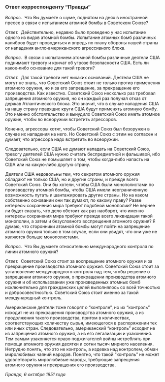 ### Ответ корреспонденту “Правды”

_Вопрос._  Что Вы думаете о шуме, поднятом на днях в иностранной прессе в связи с испытанием атомной бомбы в Советском Союзе?

_Ответ._  Действительно, недавно было проведено у нас испытание одного из видов атомной бомбы. Испытание атомных бомб различных калибров будет проводиться и впредь по плану обороны нашей страны от нападения англо‑американского агрессивного блока.

_Вопрос._  В связи с испытанием атомной бомбы различные деятели США поднимают тревогу и кричат об угрозе безопасности США. Есть ли какое‑либо основание для такой тревоги?

_Ответ._  Для такой тревоги нет никаких оснований. Деятели США не могут не знать, что Советский Союз стоит не только против применения атомного оружия, но и за его запрещение, за прекращение его производства. Как известно. Советский Союз несколько раз требовал запрещения атомного оружия, но он каждый раз получал отказ от держав Атлантического блока. Это значит, что в случае нападения США на нашу страну правящие круги США будут применять атомную бомбу. Это именно обстоятельство и вынудило Советский Союз иметь атомное оружие, чтобы во всеоружии встретить агрессоров.

Конечно, агрессоры хотят, чтобы Советский Союз был безоружен в случае их нападения на него. Но Советский Союз с этим не согласен и думает, что агрессора надо встретить во всеоружии.

Следовательно, если США не думают нападать на Советский Союз, тревогу деятелей США нужно считать беспредметной и фальшивой, ибо Советский Союз не помышляет о том, чтобы когда‑либо напасть на США или на какую‑либо другую страну.

Деятели США недовольны тем, что секретом атомного оружия обладают не только США, но и другие страны, и прежде всего Советский Союз. Они бы хотели, чтобы США были монополистами по производству атомной бомбы, чтобы США имели неограниченную возможность пугать и шантажировать другие страны. Но на каком собственно основании они так думают, по какому праву? Разве интересы сохранения мира требуют подобной монополии? Не вернее ли будет сказать, что дело обстоит как раз наоборот, что именно интересы сохранения мира требуют прежде всего ликвидации такой монополии, а затем и безусловного воспрещения атомного оружия? Я думаю, что сторонники атомной бомбы могут пойти на запрещение атомного оружия только в том случае, если они увидят, что они уже не являются больше монополистами.

_Вопрос._  Что Вы думаете относительно международного контроля по линии атомного оружия?

_Ответ._  Советский Союз стоит за воспрещение атомного оружия и за прекращение производства атомного оружия. Советский Союз стоит за установление международного контроля над тем, чтобы решение о запрещении атомного оружия, о прекращении производства атомного оружия и об использовании уже произведенных атомных бомб исключительно для гражданских целей выполнялось со всей точностью и добросовестностью. Советский Союз стоит именно за такой международный контроль.

Американские деятели тоже говорят о “контроле”, но их “контроль” исходит не из прекращения производства атомного оружия, а из продолжения такого производства, притом в количествах, соответствующих количеству сырья, имеющегося в распоряжении тех или иных стран. Следовательно, американский “контроль” исходит не из запрещения атомного оружия, а из его легализации и узаконения. Тем самым узаконяется право поджигателей войны истреблять при помощи атомного оружия десятки и сотни тысяч мирного населения. Нетрудно понять, что это не контроль, а издевка над контролем, обман миролюбивых чаяний народов. Понятно, что такой “контроль” не может удовлетворить миролюбивые народы, требующие запрещения атомного оружия и прекращения его производства.

_Правда, 6 октября 1951 года_